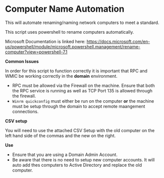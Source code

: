 # Computer Name Automation

This will automate renaming/naming network computers to meet a standard.

This script uses powershell to rename computers automatically.

Microsoft Documentation is linked here: https://docs.microsoft.com/en-us/powershell/module/microsoft.powershell.management/rename-computer?view=powershell-7.1

**Common Issues**

In order for this script to function correctly it is important that RPC and WMIC be working correctly in the **domain** environment.

- RPC must be allowed via the Firewall on the machine. Ensure that both the RPC service is running as well as TCP Port 135 is allowed through the firewall.
- `Winrm quickconfig` must either be run on the computer **or** the machine must be setup through the domain to accept remote maangement connections.

**CSV setup**

You will need to use the attached CSV Setup with the old computer on the left hand side of the commas and the new on the right.

**Use**

- Ensure that you are using a Domain Admin Account.
- Be aware that there is no need to setup new computer accounts. It will auto add thes computers to Active Directory and replace the old computer.
